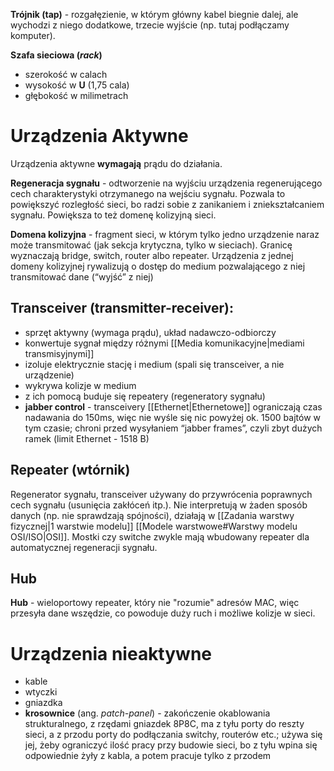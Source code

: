 **Trójnik (tap)** - rozgałęzienie, w którym główny kabel biegnie dalej, ale wychodzi z niego dodatkowe, trzecie wyjście (np. tutaj podłączamy komputer).

**Szafa sieciowa (*rack*)**
- szerokość w calach
- wysokość w **U** (1,75 cala)
- głębokość w milimetrach


# Urządzenia Aktywne 

Urządzenia aktywne **wymagają** prądu do działania.

**Regeneracja sygnału** - odtworzenie na wyjściu urządzenia regenerującego cech charakterystyki otrzymanego na wejściu sygnału. Pozwala to powiększyć rozległość sieci, bo radzi sobie z zanikaniem i zniekształcaniem sygnału. Powiększa to też domenę kolizyjną sieci.

**Domena kolizyjna** - fragment sieci, w którym tylko jedno urządzenie naraz może transmitować (jak sekcja krytyczna, tylko w sieciach). Granicę wyznaczają bridge, switch, router albo repeater. Urządzenia z jednej domeny kolizyjnej rywalizują o dostęp do medium pozwalającego z niej transmitować dane (“wyjść” z niej)
## Transceiver (transmitter-receiver):

- sprzęt aktywny (wymaga prądu), układ nadawczo-odbiorczy
- konwertuje sygnał między różnymi [[Media komunikacyjne|mediami transmisyjnymi]]
- izoluje elektrycznie stację i medium (spali się transceiver, a nie urządzenie)
- wykrywa kolizje w medium
- z ich pomocą buduje się repeatery (regeneratory sygnału)
- **jabber control** - transceivery [[Ethernet|Ethernetowe]] ograniczają czas nadawania do 150ms, więc nie wyśle się nic powyżej ok. 1500 bajtów w tym czasie; chroni przed wysyłaniem “jabber frames”, czyli zbyt dużych ramek (limit Ethernet - 1518 B)

## Repeater (wtórnik) 

Regenerator sygnału, transceiver używany do przywrócenia poprawnych cech sygnału (usunięcia zakłóceń itp.). Nie interpretują w żaden sposób danych (np. nie sprawdzają spójności), działają w [[Zadania warstwy fizycznej|1 warstwie modelu]] [[Modele warstwowe#Warstwy modelu OSI/ISO|OSI]]. Mostki czy switche zwykle mają wbudowany repeater dla automatycznej regeneracji sygnału.

## Hub

**Hub** - wieloportowy repeater, który nie "rozumie" adresów MAC, więc przesyła dane wszędzie, co powoduje duży ruch i możliwe kolizje w sieci.

# Urządzenia nieaktywne

- kable
- wtyczki
- gniazdka
- **krosownice** (ang. *patch-panel*) - zakończenie okablowania strukturalnego, z rzędami gniazdek 8P8C, ma z tyłu porty do reszty sieci, a z przodu porty do podłączania switchy, routerów etc.; używa się jej, żeby ograniczyć ilość pracy przy budowie sieci, bo z tyłu wpina się odpowiednie żyły z kabla, a potem pracuje tylko z przodem

